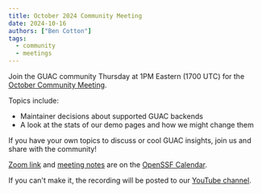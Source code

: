 ```yaml
---
title: October 2024 Community Meeting
date: 2024-10-16
authors: ["Ben Cotton"]
tags:
  - community
  - meetings
---
```


Join the GUAC community Thursday at 1PM Eastern (1700 UTC) for the [October Community Meeting](https://zoom-lfx.platform.linuxfoundation.org/meeting/97171675096?password=92eabdda-8061-487f-88b2-f74fdc2b87f2).

Topics include:

* Maintainer decisions about supported GUAC backends
* A look at the stats of our demo pages and how we might change them

If you have your own topics to discuss or cool GUAC insights, join us and share with the community!

[Zoom link](https://zoom-lfx.platform.linuxfoundation.org/meeting/97171675096?password=92eabdda-8061-487f-88b2-f74fdc2b87f2) and [meeting notes](https://docs.google.com/document/d/1ImSlr_t3WNZ3zWqpmfqkw1mi6_nkv3enkQ7snWDomKA/edit#heading=h.1y1fd2sjbmbo) are on the [OpenSSF Calendar](https://www.google.com/calendar/event?eid=Nm45cmhpbWc3Y2ZxMGVnZDk5a2M5MTFkbDJfMjAyNDEwMTdUMTcwMDAwWiBzNjN2b2VmaHA1aTlwZmx0YjVxNjduZ3Blc0Bn&ctz=America/New_York).

If you can't make it, the recording will be posted to our [YouTube channel](https://www.youtube.com/@guacsec).

